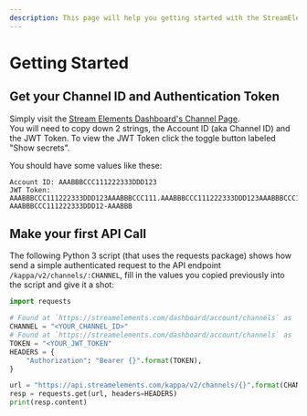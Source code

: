 ```yaml
---
description: This page will help you getting started with the StreamElements API.
---
```


# Getting Started

## Get your Channel ID and Authentication Token

Simply visit the [Stream Elements Dashboard's Channel Page](https://streamelements.com/dashboard/account/channels).\
You will need to copy down 2 strings, the Account ID (aka Channel ID) and the JWT Token.
To view the JWT Token click the toggle button labeled "Show secrets".

You should have some values like these:
```
Account ID: AAABBBCCC111222333DDD123
JWT Token: AAABBBCCC111222333DDD123AAABBBCCC111.AAABBBCCC111222333DDD123AAABBBCCC111222333DDD123AAABBBCCC111222333DDD123AAABBBCCC111222333DDD123AAABBBCCC111222333DDD123AAABBBCCC111222333DDD123AAABBBCCC111222333DDD123AAABBBCCC111222333DDD123AAABBBCCC111222333DDD123AAABBBCCC111222333DDD123AAABBBCCC1112223.AAABBBCCC111-AAABBBCCC111222333DDD12-AAABBB
```

## Make your first API Call

The following Python 3 script (that uses the requests package) shows how send a simple authenticated request to the API endpoint `/kappa/v2/channels/:CHANNEL`, fill in the values you copied previously into the script and give it a shot:

```python
import requests

# Found at `https://streamelements.com/dashboard/account/channels` as `Account ID` 24 letters:
CHANNEL = "<YOUR_CHANNEL_ID>"
# Found at `https://streamelements.com/dashboard/account/channels` as `JWT Token` ~337 letters:
TOKEN = "<YOUR_JWT_TOKEN"
HEADERS = {
    "Authorization": "Bearer {}".format(TOKEN),
}

url = "https://api.streamelements.com/kappa/v2/channels/{}".format(CHANNEL)
resp = requests.get(url, headers=HEADERS)
print(resp.content)

```



